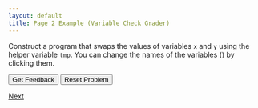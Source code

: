 ```yaml
---
layout: default
title: Page 2 Example (Variable Check Grader)
---
```


Construct a program that swaps the values of variables <code>x</code> and <code>y</code> using the helper variable <code>tmp</code>. You can change the names of the variables (<span class="jsparson-toggle"></span>) by clicking them.

<div id="p1-sortableTrash" class="sortable-code"></div>
<div id="p1-sortable" class="sortable-code"></div>
<div style="clear:both;"></div>
<p>
    <input id="p1-feedbackLink" value="Get Feedback" type="button" />
    <input id="p1-newInstanceLink" value="Reset Problem" type="button" />
</p>
<script type="text/javascript">
(function(){
  var initial = "1\n" +
    "2\n" +
    "3\n" +
    "4\n" +
    "5";
  function displayErrors(fb) {
      if(fb.errors.length > 0) {
        // even when there's multiple errors, there appears to be only 1 error in the array
        // e.g., when multiple lines are indented wrongly
        console.log(fb.errors);
        alert(fb.errors.join("\n"));
      }
  }     
  var parsonsPuzzle = new ParsonsWidget({
    "sortableId": "p1-sortable",
    "max_wrong_lines": 10,
    "grader": ParsonsWidget._graders.LineBasedGrader,
    "exec_limit": 2500,
    "can_indent": true,
    "x_indent": 50,
    "lang": "en",
    "trashId": "p1-sortableTrash",
    'feedback_cb' : displayErrors
  });
  parsonsPuzzle.init(initial);
  parsonsPuzzle.shuffleLines();
  $("#p1-newInstanceLink").click(function(event){
      event.preventDefault();
      parsonsPuzzle.shuffleLines();
  });
  $("#p1-feedbackLink").click(function(event){
      event.preventDefault();
      parsonsPuzzle.getFeedback();
  });
})();
</script>

[Next](./example2.html)

